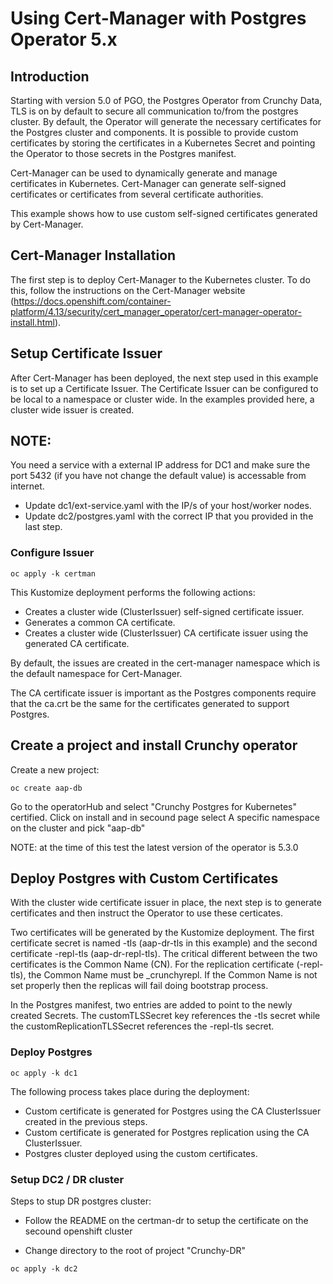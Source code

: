# Using Cert-Manager with Postgres Operator 5.x

## Introduction
Starting with version 5.0 of PGO, the Postgres Operator from Crunchy Data, TLS is on by default to secure all communication to/from the postgres cluster.  By default, the Operator will generate the necessary certificates for the Postgres cluster and components.  It is possible to provide custom certificates by storing the certificates in a Kubernetes Secret and pointing the Operator to those secrets in the Postgres manifest.

Cert-Manager can be used to dynamically generate and manage certificates in Kubernetes.   Cert-Manager can generate self-signed certificates or certificates from several certificate authorities.

This example shows how to use custom self-signed certificates generated by Cert-Manager.

## Cert-Manager Installation
The first step is to deploy Cert-Manager to the Kubernetes cluster.  To do this, follow the instructions on the Cert-Manager website (https://docs.openshift.com/container-platform/4.13/security/cert_manager_operator/cert-manager-operator-install.html).

## Setup Certificate Issuer
After Cert-Manager has been deployed, the next step used in this example is to set up a Certificate Issuer.  The Certificate Issuer can be configured to be local to a namespace or cluster wide.  In the examples provided here, a cluster wide issuer is created.

## NOTE:
   You need a service with a external IP address for DC1 and make sure the port 5432 (if you have not change the default value) is accessable from internet.
   * Update dc1/ext-service.yaml with the IP/s of your host/worker nodes.
   * Update dc2/postgres.yaml with the correct IP that you provided in the last step.

### Configure Issuer

```
oc apply -k certman
```

This Kustomize deployment performs the following actions:

* Creates a cluster wide (ClusterIssuer) self-signed certificate issuer.
* Generates a common CA certificate.
* Creates a cluster wide (ClusterIssuer) CA certificate issuer using the generated CA certificate.

By default, the issues are created in the cert-manager namespace which is the default namespace for Cert-Manager.

The CA certificate issuer is important as the Postgres components require that the ca.crt be the same for the certificates generated to support Postgres.

## Create a project and install Crunchy operator

Create a new project:

```
oc create aap-db
```

Go to the operatorHub and select "Crunchy Postgres for Kubernetes" certified. Click on install and in secound page select A specific namespace on the cluster and pick "aap-db"

NOTE: at the time of this test the latest version of the operator is 5.3.0


## Deploy Postgres with Custom Certificates

With the cluster wide certificate issuer in place, the next step is to generate certificates and then instruct the Operator to use these certicates.

Two certificates will be generated by the Kustomize deployment.  The first certificate secret is named <cluster>-tls (aap-dr-tls in this example) and the second certificate <cluster>-repl-tls (aap-dr-repl-tls).  The critical different between the two certificates is the Common Name (CN).  For the replication certificate (<cluster>-repl-tls), the Common Name must be _crunchyrepl.  If the Common Name is not set properly then the replicas will fail doing bootstrap process.

In the Postgres manifest, two entries are added to point to the newly created Secrets.  The customTLSSecret key references the <cluster>-tls secret while the customReplicationTLSSecret references the <cluster>-repl-tls secret.

### Deploy Postgres

```shell
oc apply -k dc1
```

The following process takes place during the deployment:
* Custom certificate is generated for Postgres using the CA ClusterIssuer created in the previous steps.
* Custom certificate is generated for Postgres replication using the CA ClusterIssuer.
* Postgres cluster deployed using the custom certificates.

### Setup DC2 / DR cluster
Steps to stup DR postgres cluster:

* Follow the README on the certman-dr to setup the certificate on the secound openshift cluster

* Change directory to the root of project "Crunchy-DR"

```shell
oc apply -k dc2
``` 

